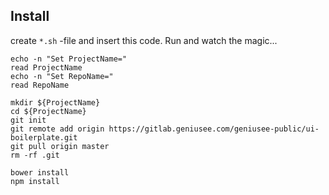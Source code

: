 ## Install

create ```*.sh``` -file and insert this code. Run and watch the magic...

```
echo -n "Set ProjectName="
read ProjectName
echo -n "Set RepoName="
read RepoName

mkdir ${ProjectName}
cd ${ProjectName}
git init
git remote add origin https://gitlab.geniusee.com/geniusee-public/ui-boilerplate.git
git pull origin master
rm -rf .git

bower install
npm install

```